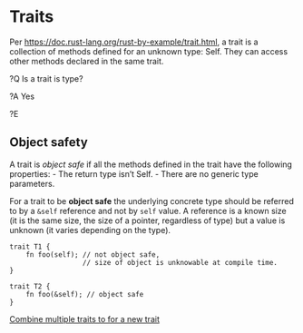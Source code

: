 # Traits

Per https://doc.rust-lang.org/rust-by-example/trait.html, a trait is a collection of methods defined for an unknown type: Self. They can access other methods declared in the same trait.

?Q
Is a trait is type?

?A
Yes

?E



## Object safety
A trait is *object safe* if all the methods defined in the trait have the following properties:
    - The return type isn’t Self.
    - There are no generic type parameters.

For a trait to be **object safe** the underlying concrete type should be referred to by a ```&self``` reference and not by ```self``` value. A reference is a known size (it is the same size, the size of a pointer, regardless of type) but a value is unknown (it varies depending on the type).

```
trait T1 {
    fn foo(self); // not object safe,
                  // size of object is unknowable at compile time.
}

trait T2 {
    fn foo(&self); // object safe
}
```

[Combine multiple traits to for a new trait](https://stackoverflow.com/questions/26983355/is-there-a-way-to-combine-multiple-traits-in-order-to-define-a-new-trait)
